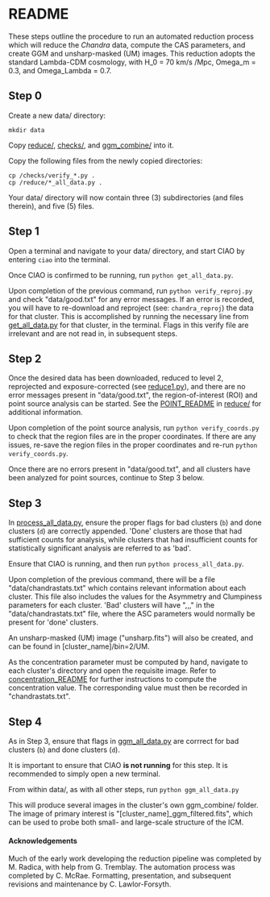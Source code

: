 # README #

These steps outline the procedure to run an automated reduction process which will reduce the *Chandra* data, compute the CAS parameters, and create GGM and unsharp-masked (UM) images. This reduction adopts the standard Lambda-CDM cosmology, with H_0 = 70 km/s /Mpc, Omega_m = 0.3, and Omega_Lambda = 0.7.

## Step 0 ##

Create a new data/ directory:
```
mkdir data
```
Copy [reduce/](reduce), [checks/](checks), and [ggm_combine/](ggm_combine) into it.

Copy the following files from the newly copied directories:
```
cp /checks/verify_*.py .
cp /reduce/*_all_data.py .
```

Your data/ directory will now contain three (3) subdirectories (and files therein), and five (5) files.

## Step 1 ##

Open a terminal and navigate to your data/ directory, and start CIAO by entering `ciao` into the terminal.

Once CIAO is confirmed to be running, run `python get_all_data.py`.

Upon completion of the previous command, run `python verify_reproj.py` and check "data/good.txt" for any error messages. If an error is recorded, you will have to re-download and reproject (see: `chandra_reproj`) the data for that cluster. This is accomplished by running the necessary line from [get_all_data.py](get_all_data.py) for that cluster, in the terminal. Flags in this verify file are irrelevant and are not read in, in subsequent steps.

## Step 2 ##

Once the desired data has been downloaded, reduced to level 2, reprojected and exposure-corrected (see [reduce1.py](reduce/reduce1.py)), and there are no error messages present in "data/good.txt", the region-of-interest (ROI) and point source analysis can be started. See the [POINT_README](reduce/POINT_README.md) in [reduce/](reduce) for additional information.

Upon completion of the point source analysis, run `python verify_coords.py` to check that the region files are in the proper coordinates. If there are any issues, re-save the region files in the proper coordinates and re-run `python verify_coords.py`.

Once there are no errors present in "data/good.txt", and all clusters have been analyzed for point sources, continue to Step 3 below.

## Step 3 ##

In [process_all_data.py](process_all_data.py), ensure the proper flags for bad clusters (`b`) and done clusters (`d`) are correctly appended. 'Done' clusters are those that had sufficient counts for analysis, while clusters that had insufficient counts for statistically significant analysis are referred to as 'bad'.

Ensure that CIAO is running, and then run `python process_all_data.py`.

Upon completion of the previous command, there will be a file "data/chandrastats.txt" which contains relevant information about each cluster. This file also includes the values for the Asymmetry and Clumpiness parameters for each cluster. 'Bad' clusters will have ",,," in the "data/chandrastats.txt" file, where the ASC parameters would normally be present for 'done' clusters.

An unsharp-masked (UM) image ("unsharp.fits") will also be created, and can be found in [cluster_name]/bin=2/UM.

As the concentration parameter must be computed by hand, navigate to each cluster's directory and open the requisite image. Refer to [concentration_README](reduce/concentration_README.md) for further instructions to compute the concentration value. The corresponding value must then be recorded in "chandrastats.txt".

## Step 4 ##

As in Step 3, ensure that flags in [ggm_all_data.py](ggm_all_data.py) are corrrect for bad clusters (`b`) and done clusters (`d`).

It is important to ensure that CIAO **is not running** for this step. It is recommended to simply open a new terminal.

From within data/, as with all other steps, run `python ggm_all_data.py`

This will produce several images in the cluster's own ggm_combine/ folder. The image of primary interest is "[cluster_name]\_ggm\_filtered.fits", which can be used to probe both small- and large-scale structure of the ICM.

#### Acknowledgements ####
Much of the early work developing the reduction pipeline was completed by M. Radica, with help from G. Tremblay. The automation process was completed by C. McRae. Formatting, presentation, and subsequent revisions and maintenance by C. Lawlor-Forsyth.
